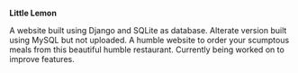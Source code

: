 **Little Lemon**

A website built using Django and SQLite as database. Alterate version built using MySQL but not uploaded. A humble website to order your scumptous meals from this beautiful humble restaurant. Currently 
being worked on to improve features.
